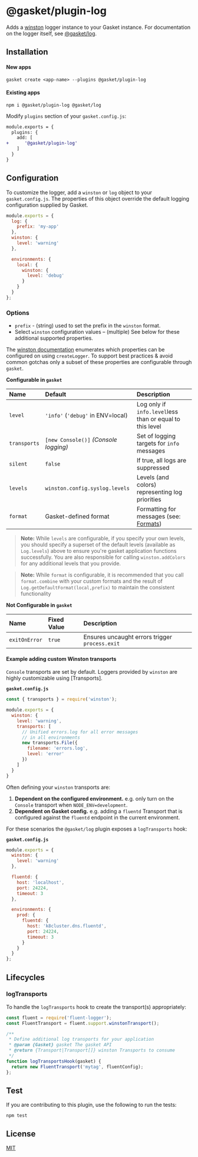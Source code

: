 # @gasket/plugin-log

Adds a [winston] logger instance to your Gasket instance. For documentation on
the logger itself, see [@gasket/log].

## Installation

#### New apps

```shell
gasket create <app-name> --plugins @gasket/plugin-log
```

#### Existing apps

```shell
npm i @gasket/plugin-log @gasket/log
```

Modify `plugins` section of your `gasket.config.js`:

```diff
module.exports = {
  plugins: {
    add: [
+      '@gasket/plugin-log'
    ]
  }
}
```

## Configuration

To customize the logger, add a `winston` or `log` object to your
`gasket.config.js`. The properties of this object override the default logging
configuration supplied by Gasket.

```js
module.exports = {
  log: {
    prefix: 'my-app'
  },
  winston: {
    level: 'warning'
  },

  environments: {
    local: {
      winston: {
        level: 'debug'
      }
    }
  }
};
```

### Options

- `prefix` - (string) used to set the prefix in the `winston` format.
- Select `winston` configuration values – (multiple) See below for these
  additional supported properties.

The [winston documentation] enumerates which properties can be configured on
using `createLogger`. To support best practices & avoid common gotchas only a
subset of these properties are configurable through `gasket`.

**Configurable in `gasket`**

| Name         | Default                               | Description                                              |
|:-------------|:--------------------------------------|:---------------------------------------------------------|
| `level`      | `'info'` (`'debug'` in ENV=local)     | Log only if `info.level`less than or equal to this level |
| `transports` | `[new Console()]` _(Console logging)_ | Set of logging targets for `info` messages               |
| `silent`     | `false`                               | If true, all logs are suppressed                         |
| `levels`     | `winston.config.syslog.levels`        | Levels (and colors) representing log priorities          |
| `format`      | Gasket-defined format                | Formatting for messages (see: [Formats])                 |

> **Note:** While `levels` are configurable, if you specify your own levels,
> you should specify a superset of the default levels (available
> as `Log.levels`) above to ensure you're gasket application functions
> successfully. You are also responsible for calling `winston.addColors` for
> any additional levels that you provide.

> **Note:** While `format` is configurable, it is recommended that you call
> `format.combine` with your custom formats and the result of
> `Log.getDefaultFormat(local,prefix)` to maintain the consistent functionality

**Not Configurable in `gasket`**

| Name          | Fixed Value                    | Description                                     |
|:--------------|:-------------------------------|:------------------------------------------------|
| `exitOnError` | `true`                         | Ensures uncaught errors trigger `process.exit`  |

#### Example adding custom Winston transports

`Console` transports are set by default. Loggers provided by `winston` are
highly customizable using [Transports].

**`gasket.config.js`**

```js
const { transports } = require('winston');

module.exports = {
  winston: {
    level: 'warning',
    transports: [
      // Unified errors.log for all error messages
      // in all environments
      new transports.File({
        filename: 'errors.log',
        level: 'error'
      })
    ]
  }
}
```

Often defining your `winston` transports are:

1. **Dependent on the configured environment.** e.g. only turn on the `Console`
   transport when `NODE_ENV=development`.
2. **Dependent on Gasket config.** e.g. adding a `fluentd` Transport that is
   configured against the `fluentd` endpoint in the current environment.

For these scenarios the `@gasket/log` plugin exposes a `logTransports` hook:

**`gasket.config.js`**

```js
module.exports = {
  winston: {
    level: 'warning'
  },

  fluentd: {
    host: 'localhost',
    port: 24224,
    timeout: 3
  },

  environments: {
    prod: {
      fluentd: {
        host: 'k8cluster.dns.fluentd',
        port: 24224,
        timeout: 3
      }
    }
  }
};
```

## Lifecycles

### logTransports

To handle the `logTransports` hook to create the transport(s) appropriately:

```js
const fluent = require('fluent-logger');
const FluentTransport = fluent.support.winstonTransport();

/**
 * Define additional log transports for your application
 * @param {Gasket} gasket The gasket API
 * @return {Transport|Transport[]} winston Transports to consume
 */
function logTransportsHook(gasket) {
  return new FluentTransport('mytag', fluentConfig);
};
```

## Test

If you are contributing to this plugin, use the following to run the tests:

```shell
npm test
```

## License

[MIT](./LICENSE.md)

<!-- LINKS -->

[winston]: https://github.com/winstonjs/winston
[winston documentation]: https://github.com/winstonjs/winston#creating-your-own-logger
[@gasket/log]: /packages/gasket-log/README.md
[Formats]: https://github.com/winstonjs/winston#formats
